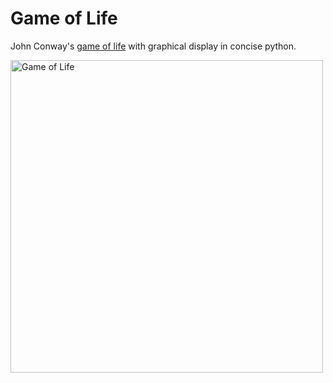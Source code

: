 <h1>Game of Life</h1>

<p>John Conway's <a href="https://youtu.be/CgOcEZinQ2I?si=pWK6SDUAValWIhBl&t=68">game of life</a> with graphical display in concise python.</p>

<img src="https://i.imgur.com/BvYb1bx.gif" alt="Game of Life" width="500">

